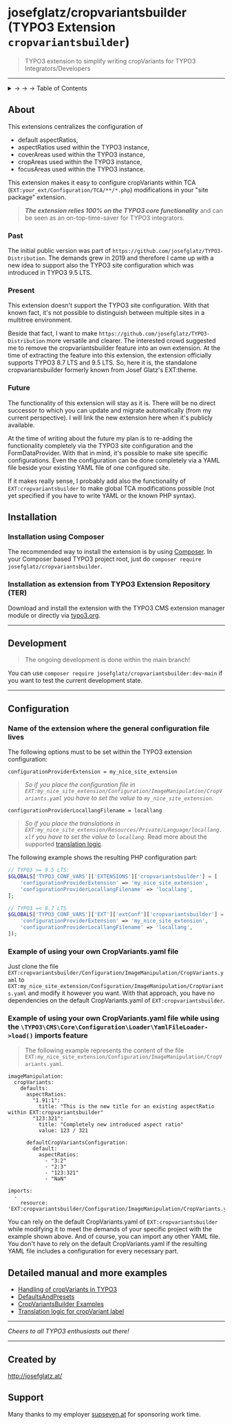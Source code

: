 # josefglatz/cropvariantsbuilder (TYPO3 Extension `cropvariantsbuilder`)

> TYPO3 extension to simplify writing cropVariants for TYPO3
> Integrators/Developers

---
<details>
    <summary>→ → → Table of Contents</summary>

1. → [About](#about)
   1. [Past](#past)
   2. [Present](#present)
   3. [Future](#future)
2. → [Installation](#installation)
   1. [Installation using Composer](#installation-using-composer)
   2. [Installation as extension from TYPO3 Extension Repository (TER)](#installation-as-extension-from-typo3-extension-repository-ter)
3. → [Configuration](#configuration)
   1. [Name of the extension where the general configuration file lives](#name-of-the-extension-where-the-general-configuration-file-lives)
   2. [Example of using your own CropVariants.yaml file](#example-of-using-your-own-cropvariantsyaml-file)
   3. [Example of using your own CropVariants.yaml file while using the \TYPO3\CMS\Core\Configuration\Loader\YamlFileLoader->load() imports feature](#example-of-using-your-own-cropvariantsyaml-file-while-using-the-typo3cmscoreconfigurationloaderyamlfileloader-load-imports-feature)
4. → [Detailed manual and more examples](#detailed-manual-and-more-examples)
   1. [Handling of cropVariants in TYPO3](Resources/LegacyDocumentation/Markdown/Images/Index.md#handling-of-cropvariants-in-typo3)
      1. [Centralized configuration for AspectRatio, Cover-/CropArea presets and CropVariant definitions](Resources/LegacyDocumentation/Markdown/Images/Index.md#centralized-configuration-for-aspectratio-cover-croparea-presets-and-cropvariant-definitions)
      2. [Handling of cropVariants in TYPO3: Simplified cropVariants configuration for the Table Configuration Array](Resources/LegacyDocumentation/Markdown/Images/Index.md#simplified-cropvariants-configuration-for-the-table-configuration-array)
   2. [Defaults And Presets](Resources/LegacyDocumentation/Markdown/Images/DefaultsAndPresets.md)
   3. [CropVariantsBuilder](Resources/LegacyDocumentation/Markdown/Images/CropVariantsBuilder.md)
      1. [Example 1: Set a global default cropVariants configuration](Resources/LegacyDocumentation/Markdown/Images/CropVariantsBuilder.md#example-1-set-a-global-default-cropvariants-configuration)
      2. [Example 2: Set custom cropVariants for a specific field of a specific table (pages.tx_my_nice_site_extension_nav_image)](Resources/LegacyDocumentation/Markdown/Images/CropVariantsBuilder.md#example-2-set-custom-cropvariants-for-a-specific-field-of-a-specific-table-pagestx_my_nice_site_extension_nav_image)
      3. [Example 3: Set custom cropVariants for tx_news_domain_model_news.fal_media](Resources/LegacyDocumentation/Markdown/Images/CropVariantsBuilder.md#example-3-set-custom-cropvariants-for-tx_news_domain_model_newsfal_media)
      4. [Example 4: Set custom cropVariants for `tt_content.image` for CType `tx_my_nice_site_extension_custom_ce1`](Resources/LegacyDocumentation/Markdown/Images/CropVariantsBuilder.md#example-4-set-custom-cropvariants-for-tt_contentimage-for-ctype-tx_my_nice_site_extension_custom_ce1)
   4. [Translation logic for cropVariant label](Resources/LegacyDocumentation/Markdown/Images/TranslationLogic.md)

---
</details>

## About

This extensions centralizes the configuration of

* default aspectRatios,
* aspectRatios used within the TYPO3 instance,
* coverAreas used within the TYPO3 instance,
* cropAreas used within the TYPO3 instance,
* focusAreas used within the TYPO3 instance.

This extension makes it easy to configure cropVariants within TCA
(`EXT:your_ext/Configuration/TCA/**/*.php`) modifications in your "site
package" extension.

> ***The extension relies 100% on the TYPO3 core functionality*** and
> can be seen as an on-top-time-saver for TYPO3 integrators.

### Past

The initial public version was part of
`https://github.com/josefglatz/TYPO3-Distribution`. The demands grew in
2019 and therefore I came up with a new idea to support also the TYPO3
site configuration which was introduced in TYPO3 9.5 LTS.

### Present

This extension doesn't support the TYPO3 site configuration. With that
known fact, it's not possible to distinguish between multiple sites in a
multitree environment.

Beside that fact, I want to make
`https://github.com/josefglatz/TYPO3-Distribution` more versatile and
clearer. The interested crowd suggested me to remove the
cropvariantsbuilder feature into an own extension. At the time of
extracting the feature into this extension, the extension officially
supports TYPO3 8.7 LTS and 9.5 LTS. So, here it is, the standalone
cropvariantsbuilder formerly known from Josef Glatz's EXT:theme.

### Future

The functionality of this extension will stay as it is. There will be no
direct successor to which you can update and migrate automatically (from
my current perspective). I will link the new extension here when it's
publicly available.

At the time of writing about the future my plan is to re-adding the
functionality completely via the TYPO3 site configuration and the
FormDataProvider. With that in mind, it's possible to make site specific
configurations. Even the configuration can be done completely via a YAML
file beside your existing YAML file of one configured site.

If it makes really sense, I probably add also the functionality of
`EXT:cropvariantsbuilder` to make global TCA modifications possible (not
yet specified if you have to write YAML or the known PHP syntax).

## Installation

### Installation using Composer

The recommended way to install the extension is by using
[Composer](https://getcomposer.org/). In your Composer based TYPO3
project root, just do `composer require josefglatz/cropvariantsbuilder`.

### Installation as extension from TYPO3 Extension Repository (TER)

Download and install the extension with the TYPO3 CMS extension manager
module or directly via
[typo3.org](https://typo3.org/extensions/repository/view/cropvariantsbuilder).

---

## Development

> The ongoing development is done within the main branch!

You can use `composer require
josefglatz/cropvariantsbuilder:dev-main` if you want to test the
current development state.

---

## Configuration

### Name of the extension where the general configuration file lives

The following options must to be set within the TYPO3 extension
configuration:

```
configurationProviderExtension = my_nice_site_extension
```

> *So if you place the configuration file in
> `EXT:my_nice_site_extension/Configuration/ImageManipulation/CropVariants.yaml`
> you have to set the value to `my_nice_site_extension`.*


```
configurationProviderLocallangFilename = locallang
```

> *So if you place the translations in
> `EXT:my_nice_site_extension/Resources/Private/Language/locallang.xlf`
> you have to set the value to `locallang`.* Read more about the supported [translation logic](Resources/LegacyDocumentation/Markdown/Images/TranslationLogic.md).


The following example shows the resulting PHP configuration part:

```php
// TYPO3 >= 9.5 LTS:
$GLOBALS['TYPO3_CONF_VARS']['EXTENSIONS']['cropvariantsbuilder'] = [
    'configurationProviderExtension' => 'my_nice_site_extension',
    'configurationProviderLocallangFilename' => 'locallang',
];

// TYPO3 =< 8.7 LTS
$GLOBALS['TYPO3_CONF_VARS']['EXT']['extConf']['cropvariantsbuilder'] = serialize([
    'configurationProviderExtension' => 'my_nice_site_extension',
    'configurationProviderLocallangFilename' => 'locallang',
]);
```

### Example of using your own CropVariants.yaml file

Just clone the file
`EXT:cropvariantsbuilder/Configuration/ImageManipulation/CropVariants.yaml`
to
`EXT:my_nice_site_extension/Configuration/ImageManipulation/CropVariants.yaml`
and modify it however you want. With that approach, you have no
dependencies on the default CropVariants.yaml of
`EXT:cropvariantsbuilder`.

### Example of using your own CropVariants.yaml file while using the `\TYPO3\CMS\Core\Configuration\Loader\YamlFileLoader->load()` imports feature

> The following example represents the content of the file
> `EXT:my_nice_site_extension/Configuration/ImageManipulation/CropVariants.yaml`.

```
imageManipulation:
  cropVariants:
    defaults:
      aspectRatios:
        "1.91:1":
          title: "This is the new title for an existing aspectRatio within EXT:cropvariantsbuilder"
        "123:321":
          title: "Completely new introduced aspect ratio"
          value: 123 / 321

      defaultCropVariantsConfiguration:
        default:
          aspectRatios:
            - "3:2"
            - "2:3"
            - "123:321"
            - "NaN"

imports:
  -
    resource: 'EXT:cropvariantsbuilder/Configuration/ImageManipulation/CropVariants.yaml'

```

You can rely on the default CropVariants.yaml of
`EXT:cropvariantsbuilder` while modifying it to meet the demands of your
specific project with the example shown above. And of course, you can
import any other YAML file. You don't have to rely on the default
CropVariants.yaml if the resulting YAML file includes a configuration
for every necessary part.

## Detailed manual and more examples

* [Handling of cropVariants in TYPO3](Resources/LegacyDocumentation/Markdown/Images/Index.md#handling-of-cropvariants-in-typo3)
* [DefaultsAndPresets](Resources/LegacyDocumentation/Markdown/Images/DefaultsAndPresets.md)
* [CropVariantsBuilder Examples](Resources/LegacyDocumentation/Markdown/Images/CropVariantsBuilder.md)
* [Translation logic for cropVariant label](Resources/LegacyDocumentation/Markdown/Images/TranslationLogic.md)


---

*Cheers to all TYPO3 enthusiasts out there!*

---

## Created by

<http://josefglatz.at/>

## Support

Many thanks to my employer [supseven.at](https://www.supseven.at/) for
sponsoring work time.
